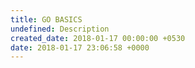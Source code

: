 ```yaml
---
title: GO BASICS
undefined: Description
created_date: 2018-01-17 00:00:00 +0530
date: 2018-01-17 23:06:58 +0000
---
```

